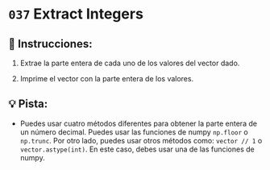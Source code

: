 # `037` Extract Integers

## 📝 Instrucciones:

1. Extrae la parte entera de cada uno de los valores del vector dado.

2. Imprime el vector con la parte entera de los valores.

## 💡 Pista:

+ Puedes usar cuatro métodos diferentes para obtener la parte entera de un número decimal. Puedes usar las funciones de numpy `np.floor` o `np.trunc`. Por otro lado, puedes usar otros métodos como: `vector // 1` o `vector.astype(int)`. En este caso, debes usar una de las funciones de numpy.